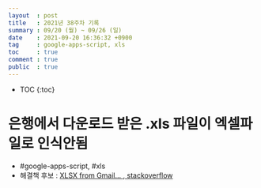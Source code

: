 ```yaml
---
layout  : post
title   : 2021년 38주차 기록
summary : 09/20 (월) ~ 09/26 (일)
date    : 2021-09-20 16:36:32 +0900
tag     : google-apps-script, xls 
toc     : true
comment : true
public  : true
---
```

* TOC
{:toc}

# 은행에서 다운로드 받은 .xls 파일이 엑셀파일로 인식안됨

* #google-apps-script, #xls
* 해결책 후보 : [XLSX from Gmail... , stackoverflow](https://stackoverflow.com/q/60693366/9457247)
